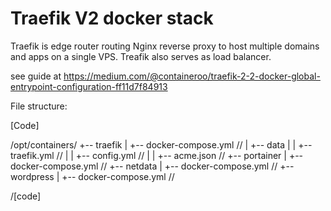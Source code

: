 # Traefik V2 docker stack

Traefik is edge router routing Nginx reverse proxy to host multiple domains and apps on a single VPS. Treafik also serves as load balancer.

see guide at https://medium.com/@containeroo/traefik-2-2-docker-global-entrypoint-configuration-ff11d7f84913

File structure:

[Code]

/opt/containers/
+-- traefik
|   +-- docker-compose.yml  // 
|   +-- data
|   |   +-- traefik.yml     // 
|   |   +-- config.yml      // 
|   |   +-- acme.json       // 
+-- portainer
|   +-- docker-compose.yml  //
+-- netdata
|   +-- docker-compose.yml  // 
+-- wordpress
|   +-- docker-compose.yml  // 

/[code]
